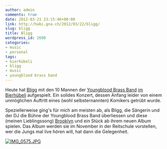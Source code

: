 ```yaml
---
author: admin
comments: true
date: 2012-03-21 23:15:46+00:00
link: http://habi.gna.ch/2012/03/22/bligg/
slug: bligg
title: Bligg
wordpress_id: 2690
categories:
- music
- personal
tags:
- bierhübeli
- bligg
- music
- youngblood brass band
---
```


Heute hat [Bligg](http://bligg.ch/) mit den 10 Mannen der [Youngblood Brass Band](http://www.youngbloodbrassband.com/) [im Bierhübeli](http://habi.gna.ch/2012/01/08/bligg-feat-youngblood-brass-band/) aufgespielt. Ein solides Konzert, dessen Anfang leider von einem unmöglichen Auftritt eines (wohl selbsternannten) Komikers getrübt wurde.




Speziellerweise ging's für mich am meisten ab, als Bligg, die Sängerin und der DJ die Bühne der Youngblood Brass Band überliessen und diese (meinen Lieblingssong) [Brooklyn](http://www.youtube.com/watch?v=9QKeXWEYCSI) und ein Stück ab ihrem neuen Album spielen. Das Album werden sie im November in der Reitschule vorstellen, wer die Jungs mal live hören will, hat dann die Gelegenheit.




[![IMG_0575.JPG](http://habi.gna.ch/wp-content/uploads/2012/03/IMG_0575-tm.jpg)](http://habi.gna.ch/wp-content/uploads/2012/03/IMG_0575.jpg)
